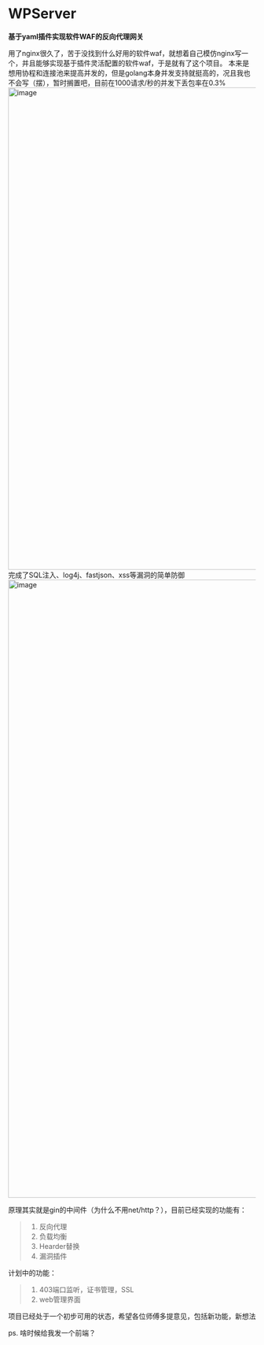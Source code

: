 # WPServer

**基于yaml插件实现软件WAF的反向代理网关**

用了nginx很久了，苦于没找到什么好用的软件waf，就想着自己模仿nginx写一个，并且能够实现基于插件灵活配置的软件waf，于是就有了这个项目。
本来是想用协程和连接池来提高并发的，但是golang本身并发支持就挺高的，况且我也不会写（摆），暂时搁置吧，目前在1000请求/秒的并发下丢包率在0.3%
<img width="980" alt="image" src="https://user-images.githubusercontent.com/43137902/208852671-f5f2614b-afd5-42b4-9f44-73749d74e13b.png">
完成了SQL注入、log4j、fastjson、xss等漏洞的简单防御
<img width="1256" alt="image" src="https://user-images.githubusercontent.com/43137902/210027936-734e26e8-9e80-42eb-a356-caff2db7621f.png">


原理其实就是gin的中间件（为什么不用net/http？），目前已经实现的功能有：

> 1. 反向代理
> 2. 负载均衡
> 3. Hearder替换
> 4. 漏洞插件

计划中的功能：

> 1. 403端口监听，证书管理，SSL
> 2. web管理界面

项目已经处于一个初步可用的状态，希望各位师傅多提意见，包括新功能，新想法

ps. 啥时候给我发一个前端？
